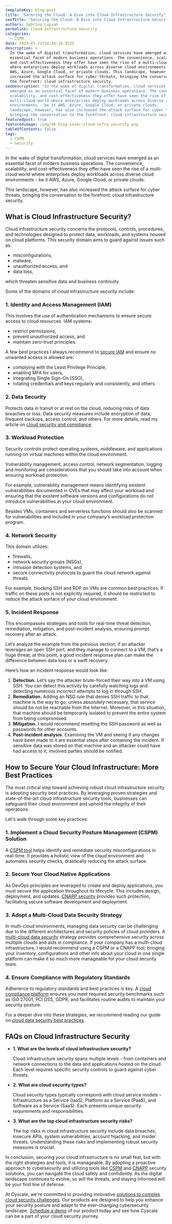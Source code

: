 ```yaml
---
templateKey: blog-post
title: "Securing the Cloud: A Dive into Cloud Infrastructure Security"
seoTitle: "Securing the Cloud: A Dive into Cloud Infrastructure Security"
authors: Sabrina Lupșan
permalink: cloud-infrastructure-security
categories:
  - CSPM
date: 2023-07-21T14:34:14.922Z
description: >
  In the wake of digital transformation, cloud services have emerged as an
  essential facet of modern business operations. The convenience, scalability,
  and cost-effectiveness they offer have seen the rise of a multi-cloud world
  where enterprises deploy workloads across diverse cloud environments - be it
  AWS, Azure, Google Cloud, or private clouds. This landscape, however, has also
  increased the attack surface for cyber threats, bringing the conversation to
  the forefront: cloud infrastructure security.  
seoDescription: "In the wake of digital transformation, cloud services have
  emerged as an essential facet of modern business operations. The convenience,
  scalability, and cost-effectiveness they offer have seen the rise of a
  multi-cloud world where enterprises deploy workloads across diverse cloud
  environments - be it AWS, Azure, Google Cloud, or private clouds.    This
  landscape, however, has also increased the attack surface for cyber threats,
  bringing the conversation to the forefront: cloud infrastructure security.  "
featuredpost: true
featuredimage: /img/46_blog-cover-cloud-infra-security.png
tableOfContents: false
tags:
  - CSPM
  - security
---
```

In the wake of digital transformation, cloud services have emerged as an essential facet of modern business operations. The convenience, scalability, and cost-effectiveness they offer have seen the rise of a multi-cloud world where enterprises deploy workloads across diverse cloud environments - be it AWS, Azure, Google Cloud, or private clouds.  

This landscape, however, has also increased the attack surface for cyber threats, bringing the conversation to the forefront: cloud infrastructure security.  

## What is Cloud Infrastructure Security? 

Cloud infrastructure security concerns the protocols, controls, procedures, and technologies designed to protect data, workloads, and systems housed on cloud platforms. This security domain aims to guard against issues such as: 

* misconfigurations,  
* malware,  
* unauthorized access, and  
* data loss,  

which threaten sensitive data and business continuity. 

Some of the domains of cloud infrastructure security include: 

### 1. Identity and Access Management (IAM) 

This involves the use of authentication mechanisms to ensure secure access to cloud resources. IAM systems: 

* restrict permissions,  
* prevent unauthorized access, and  
* maintain zero-trust principles. 

A few best practices I always recommend to [secure IAM](https://cyscale.com/blog/iam-best-practices-from-aws-azure-gcp/) and ensure no unwanted access is allowed are: 

* complying with the Least Privilege Principle, 
* enabling MFA for users, 
* integrating Single Sign-On (SSO), 
* rotating credentials and keys regularly and consistently, and others. 

### 2. Data Security 

Protects data in transit or at rest on the cloud, reducing risks of data breaches or loss. Data security measures include encryption of data, frequent backups, access control, and others. For more details, read my article on [cloud security and compliance](https://cyscale.com/blog/cloud-security-and-compliance/). 

### 3. Workload Protection 

Security controls protect operating systems, middleware, and applications running on virtual machines within the cloud environment.  

Vulnerability management, access control, network segmentation, logging and monitoring are considerations that you should take into account when ensuring workload protection.  

For example, vulnerability management means identifying existent vulnerabilities documented in CVEs that may affect your workload and ensuring that the existent software versions and configurations do not introduce vulnerabilities in your cloud environment. 

Besides VMs, containers and serverless functions should also be scanned for vulnerabilities and included in your company’s workload protection program. 

### 4. Network Security 

This domain utilizes: 

* firewalls,  
* network security groups (NSGs), 
* intrusion detection systems, and  
* secure connectivity protocols to guard the cloud network against threats. 

For example, blocking SSH and RDP on VMs are common best practices. If traffic on these ports is not explicitly required, it should be restricted to reduce the attack surface of your cloud environment. 

### 5. Incident Response 

This encompasses strategies and tools for real-time threat detection, remediation, mitigation, and post-incident analysis, ensuring prompt recovery after an attack. 

Let’s analyze the example from the previous section; if an attacker leverages an open SSH port, and they manage to connect to a VM, that’s a huge threat; at this point, a good incident response plan can make the difference between data loss or a swift recovery. 

Here’s how an incident response would look like: 

1. **Detection.** Let’s say the attacker brute-forced their way into a VM using SSH. You can detect this activity by carefully watching logs and detecting numerous incorrect attempts to log in through SSH.  
2. **Remediation.** Adding an NSG rule that denies SSH traffic to that machine is the way to go; unless absolutely necessary, that service should be not be reachable from the Internet. Moreover, in this situation, that machine should be temporarily isolated to prevent the entire system from being compromised. 
3. **Mitigation.** I would recommend resetting the SSH password as well as passwords for other accounts. 
4. **Post-incident analysis.** Examining the VM and seeing if any changes have been made to it are essential steps after containing the incident. If sensitive data was stored on that machine and an attacker could have had access to it, involved parties should be notified. 

## How to Secure Your Cloud Infrastructure: More Best Practices 

The most critical step toward achieving robust cloud infrastructure security is adopting security best practices. By leveraging proven strategies and state-of-the-art cloud infrastructure security tools, businesses can safeguard their cloud environment and uphold the integrity of their operations. 

Let's walk through some key practices: 

### 1. Implement a Cloud Security Posture Management (CSPM) Solution  

A [CSPM tool](https://cyscale.com/products/cloud-security-posture-management/) helps identify and remediate security misconfigurations in real-time. It provides a holistic view of the cloud environment and automates security checks, drastically reducing the attack surface. 

### 2. Secure Your Cloud Native Applications 

As DevOps principles are leveraged to create and deploy applications, you must secure the application throughout its lifecycle. This includes design, deployment, and updates. [CNAPP security](https://cyscale.com/products/cnapp/) provides such protection, facilitating secure software development and deployment. 

### 3. Adopt a Multi-Cloud Data Security Strategy 

In multi-cloud environments, managing data security can be challenging due to the different architectures and security policies of cloud providers. A [multi-cloud data security](https://cyscale.com/use-cases/cloud-data-security/) strategy provides comprehensive security across multiple clouds and aids in compliance. If your company has a multi-cloud infrastructure, I would recommend using a CSPM or a CNAPP tool; bringing your inventory, configurations and other info about your cloud in one single platform can make it so much more manageable for your cloud security team. 

### 4. Ensure Compliance with Regulatory Standards  

Adherence to regulatory standards and best practices is key. A [cloud compliance platform](https://cyscale.com/use-cases/cloud-compliance-and-auditing/) ensures you meet required security benchmarks such as ISO 27001, PCI DSS, GDPR, and facilitates routine audits to maintain your security posture. 

For a deeper dive into these strategies, we recommend reading our guide on [cloud data security best practices](https://cyscale.com/blog/cloud-data-security-guide/). 

## FAQs on Cloud Infrastructure Security 

<ul class="faq-list"><li><p class="question" style="font-weight:bold;">1. What are the levels of cloud infrastructure security?</p><p class="answer">Cloud infrastructure security spans multiple levels - from containers and network connections to the data and applications hosted on the cloud. Each level requires specific security controls to guard against cyber threats.</p></li><li><p class="question" style="font-weight:bold;">2. What are cloud security types?</p><p class="answer">Cloud security types typically correspond with cloud service models – Infrastructure as a Service (IaaS), Platform as a Service (PaaS), and Software as a Service (SaaS). Each presents unique security requirements and responsibilities.</p></li><li><p class="question" style="font-weight:bold;">3. What are the top cloud infrastructure security risks?</p><p class="answer">The top risks in cloud infrastructure security include data breaches, insecure APIs, system vulnerabilities, account hijacking, and insider threats. Understanding these risks and implementing robust security measures is crucial.</p></li></ul>

In conclusion, securing your cloud infrastructure is no small feat, but with the right strategies and tools, it is manageable. By adopting a proactive approach to cybersecurity and utilizing tools like [CSPM](https://cyscale.com/blog/understanding-cspm-an-essential-guide/) and [CNAPP](https://cyscale.com/blog/cnapp-secure-native-applications/) security solutions, you can navigate the cloud safely and confidently. As the digital landscape continues to evolve, so will the threats, and staying informed will be your first line of defense.  

At Cyscale, we're committed to providing innovative [solutions to complex cloud security challenges](https://cyscale.com/). Our products are designed to help you enhance your security posture and adapt to the ever-changing cybersecurity landscape. [Schedule a demo](https://cyscale.com/request-demo) of our product today and see how Cyscale can be a part of your cloud security journey.